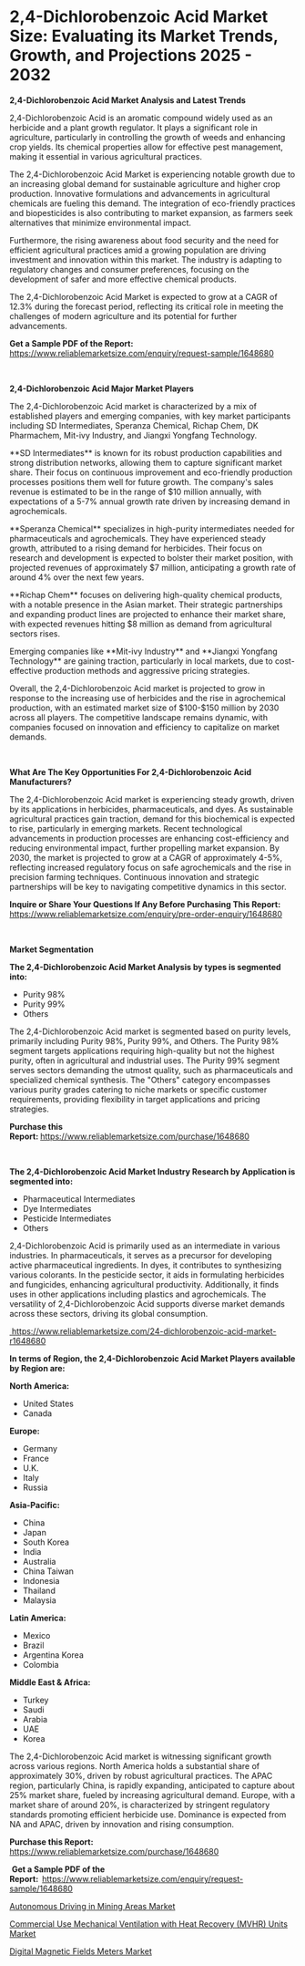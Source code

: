 <p><h1>2,4-Dichlorobenzoic Acid Market Size: Evaluating its Market Trends, Growth, and Projections 2025 - 2032</h1></p><p><strong>2,4-Dichlorobenzoic Acid Market Analysis and Latest Trends</strong></p>
<p><p>2,4-Dichlorobenzoic Acid is an aromatic compound widely used as an herbicide and a plant growth regulator. It plays a significant role in agriculture, particularly in controlling the growth of weeds and enhancing crop yields. Its chemical properties allow for effective pest management, making it essential in various agricultural practices.</p><p>The 2,4-Dichlorobenzoic Acid Market is experiencing notable growth due to an increasing global demand for sustainable agriculture and higher crop production. Innovative formulations and advancements in agricultural chemicals are fueling this demand. The integration of eco-friendly practices and biopesticides is also contributing to market expansion, as farmers seek alternatives that minimize environmental impact. </p><p>Furthermore, the rising awareness about food security and the need for efficient agricultural practices amid a growing population are driving investment and innovation within this market. The industry is adapting to regulatory changes and consumer preferences, focusing on the development of safer and more effective chemical products. </p><p>The 2,4-Dichlorobenzoic Acid Market is expected to grow at a CAGR of 12.3% during the forecast period, reflecting its critical role in meeting the challenges of modern agriculture and its potential for further advancements.</p></p>
<p><strong>Get a Sample PDF of the Report:&nbsp;</strong> <a href="https://www.reliablemarketsize.com/enquiry/request-sample/1648680?utm_campaign=1840&utm_medium=2&utm_source=Github&utm_content=ia&utm_term=26032025&utm_id=24-dichlorobenzoic-acid">https://www.reliablemarketsize.com/enquiry/request-sample/1648680</a></p>
<p>&nbsp;</p>
<p><strong>2,4-Dichlorobenzoic Acid Major Market Players</strong></p>
<p><p>The 2,4-Dichlorobenzoic Acid market is characterized by a mix of established players and emerging companies, with key market participants including SD Intermediates, Speranza Chemical, Richap Chem, DK Pharmachem, Mit-ivy Industry, and Jiangxi Yongfang Technology. </p><p>**SD Intermediates** is known for its robust production capabilities and strong distribution networks, allowing them to capture significant market share. Their focus on continuous improvement and eco-friendly production processes positions them well for future growth. The company's sales revenue is estimated to be in the range of $10 million annually, with expectations of a 5-7% annual growth rate driven by increasing demand in agrochemicals.</p><p>**Speranza Chemical** specializes in high-purity intermediates needed for pharmaceuticals and agrochemicals. They have experienced steady growth, attributed to a rising demand for herbicides. Their focus on research and development is expected to bolster their market position, with projected revenues of approximately $7 million, anticipating a growth rate of around 4% over the next few years.</p><p>**Richap Chem** focuses on delivering high-quality chemical products, with a notable presence in the Asian market. Their strategic partnerships and expanding product lines are projected to enhance their market share, with expected revenues hitting $8 million as demand from agricultural sectors rises.</p><p>Emerging companies like **Mit-ivy Industry** and **Jiangxi Yongfang Technology** are gaining traction, particularly in local markets, due to cost-effective production methods and aggressive pricing strategies. </p><p>Overall, the 2,4-Dichlorobenzoic Acid market is projected to grow in response to the increasing use of herbicides and the rise in agrochemical production, with an estimated market size of $100-$150 million by 2030 across all players. The competitive landscape remains dynamic, with companies focused on innovation and efficiency to capitalize on market demands.</p></p>
<p>&nbsp;</p>
<p><strong>What Are The Key Opportunities For 2,4-Dichlorobenzoic Acid Manufacturers?</strong></p>
<p><p>The 2,4-Dichlorobenzoic Acid market is experiencing steady growth, driven by its applications in herbicides, pharmaceuticals, and dyes. As sustainable agricultural practices gain traction, demand for this biochemical is expected to rise, particularly in emerging markets. Recent technological advancements in production processes are enhancing cost-efficiency and reducing environmental impact, further propelling market expansion. By 2030, the market is projected to grow at a CAGR of approximately 4-5%, reflecting increased regulatory focus on safe agrochemicals and the rise in precision farming techniques. Continuous innovation and strategic partnerships will be key to navigating competitive dynamics in this sector.</p></p>
<p><strong>Inquire or Share Your Questions If Any Before Purchasing This Report:</strong> <a href="https://www.reliablemarketsize.com/enquiry/pre-order-enquiry/1648680?utm_campaign=1840&utm_medium=2&utm_source=Github&utm_content=ia&utm_term=26032025&utm_id=24-dichlorobenzoic-acid">https://www.reliablemarketsize.com/enquiry/pre-order-enquiry/1648680</a></p>
<p>&nbsp;</p>
<p><strong>Market Segmentation</strong></p>
<p><strong>The 2,4-Dichlorobenzoic Acid Market Analysis by types is segmented into:</strong></p>
<p><ul><li>Purity 98%</li><li>Purity 99%</li><li>Others</li></ul></p>
<p><p>The 2,4-Dichlorobenzoic Acid market is segmented based on purity levels, primarily including Purity 98%, Purity 99%, and Others. The Purity 98% segment targets applications requiring high-quality but not the highest purity, often in agricultural and industrial uses. The Purity 99% segment serves sectors demanding the utmost quality, such as pharmaceuticals and specialized chemical synthesis. The "Others" category encompasses various purity grades catering to niche markets or specific customer requirements, providing flexibility in target applications and pricing strategies.</p></p>
<p><strong>Purchase this Report:&nbsp;</strong><a href="https://www.reliablemarketsize.com/purchase/1648680?utm_campaign=1840&utm_medium=2&utm_source=Github&utm_content=ia&utm_term=26032025&utm_id=24-dichlorobenzoic-acid">https://www.reliablemarketsize.com/purchase/1648680</a></p>
<p>&nbsp;</p>
<p><strong>The 2,4-Dichlorobenzoic Acid Market Industry Research by Application is segmented into:</strong></p>
<p><ul><li>Pharmaceutical Intermediates</li><li>Dye Intermediates</li><li>Pesticide Intermediates</li><li>Others</li></ul></p>
<p><p>2,4-Dichlorobenzoic Acid is primarily used as an intermediate in various industries. In pharmaceuticals, it serves as a precursor for developing active pharmaceutical ingredients. In dyes, it contributes to synthesizing various colorants. In the pesticide sector, it aids in formulating herbicides and fungicides, enhancing agricultural productivity. Additionally, it finds uses in other applications including plastics and agrochemicals. The versatility of 2,4-Dichlorobenzoic Acid supports diverse market demands across these sectors, driving its global consumption.</p></p>
<p><a href="https://www.reliablemarketsize.com/24-dichlorobenzoic-acid-market-r1648680?utm_campaign=1840&utm_medium=2&utm_source=Github&utm_content=ia&utm_term=26032025&utm_id=24-dichlorobenzoic-acid">&nbsp;https://www.reliablemarketsize.com/24-dichlorobenzoic-acid-market-r1648680</a></p>
<p><strong>In terms of Region, the 2,4-Dichlorobenzoic Acid Market Players available by Region are:</strong></p>
<p>
    <p> <strong> North America: </strong>
        <ul>
            <li>United States</li>
            <li>Canada</li>
        </ul>
        </p> 
    <p> <strong> Europe: </strong>
        <ul>
            <li>Germany</li>
            <li>France</li>
            <li>U.K.</li>
            <li>Italy</li>
            <li>Russia</li>
        </ul>
        </p> 
    <p> <strong> Asia-Pacific: </strong>
        <ul>
            <li>China</li>
            <li>Japan</li>
            <li>South Korea</li>
            <li>India</li>
            <li>Australia</li>
            <li>China Taiwan</li>
            <li>Indonesia</li>
            <li>Thailand</li>
            <li>Malaysia</li>
        </ul>
        </p> 
    <p> <strong> Latin America: </strong>
        <ul>
            <li>Mexico</li>
            <li>Brazil</li>
            <li>Argentina Korea</li>
            <li>Colombia</li>
        </ul>
        </p> 
    <p> <strong> Middle East & Africa: </strong>
        <ul>
            <li>Turkey</li>
            <li>Saudi</li>
            <li>Arabia</li>
            <li>UAE</li>
            <li>Korea</li>
        </ul>
    </p>
    </p>
<p><p>The 2,4-Dichlorobenzoic Acid market is witnessing significant growth across various regions. North America holds a substantial share of approximately 30%, driven by robust agricultural practices. The APAC region, particularly China, is rapidly expanding, anticipated to capture about 25% market share, fueled by increasing agricultural demand. Europe, with a market share of around 20%, is characterized by stringent regulatory standards promoting efficient herbicide use. Dominance is expected from NA and APAC, driven by innovation and rising consumption.</p></p>
<p><strong>Purchase this Report: </strong><a href="https://www.reliablemarketsize.com/purchase/1648680?utm_campaign=1840&utm_medium=2&utm_source=Github&utm_content=ia&utm_term=26032025&utm_id=24-dichlorobenzoic-acid">https://www.reliablemarketsize.com/purchase/1648680</a></p>
<p>&nbsp;<strong>Get a Sample PDF of the Report:&nbsp;&nbsp;</strong><a href="https://www.reliablemarketsize.com/enquiry/request-sample/1648680?utm_campaign=1840&utm_medium=2&utm_source=Github&utm_content=ia&utm_term=26032025&utm_id=24-dichlorobenzoic-acid">https://www.reliablemarketsize.com/enquiry/request-sample/1648680</a></p>
<p><strong></strong></p>
<p><p><a href="https://github.com/vimar16th/Market-Research-Report-List-7/blob/main/autonomous-driving-in-mining-areas-market.md?utm_campaign=1840&utm_medium=2&utm_source=Github&utm_content=ia&utm_term=26032025&utm_id=24-dichlorobenzoic-acid">Autonomous Driving in Mining Areas Market</a></p><p><a href="https://github.com/gallatannyv6/Market-Research-Report-List-1/blob/main/commercial-use-mechanical-ventilation-with-heat-recovery-mvhr-units-market.md?utm_campaign=1840&utm_medium=2&utm_source=Github&utm_content=ia&utm_term=26032025&utm_id=24-dichlorobenzoic-acid">Commercial Use Mechanical Ventilation with Heat Recovery (MVHR) Units Market</a></p><p><a href="https://github.com/guzmabugbyf1/Market-Research-Report-List-1/blob/main/digital-magnetic-fields-meters-market.md?utm_campaign=1840&utm_medium=2&utm_source=Github&utm_content=ia&utm_term=26032025&utm_id=24-dichlorobenzoic-acid">Digital Magnetic Fields Meters Market</a></p></p>
